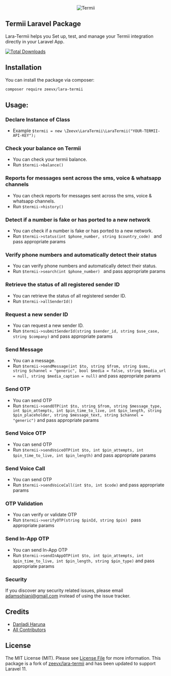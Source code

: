 <p align="center">
    <img title="Termii" src="https://termii.com/assets/images/logo.png"/>
</p>

## Termii Laravel Package
Lara-Termii helps you Set up, test, and manage your Termii integration directly in your Laravel App.

[![Total Downloads](https://img.shields.io/packagist/dt/zeevx/lara-termii.svg?style=flat-square)](https://packagist.org/packages/zeevx/lara-termii)


## Installation

You can install the package via composer:

```bash
composer require zeevx/lara-termii
```


## Usage:

### Declare Instance of Class
- Example `$termii = new \Zeevx\LaraTermii\LaraTermii("YOUR-TERMII-API-KEY");`

###  Check your balance on Termii
- You can check your termii balance.
- Run `$termii->balance()`

### Reports for messages sent across the sms, voice & whatsapp channels
- You can check reports for messages sent across the sms, voice & whatsapp channels.
- Run `$termii->history()`

### Detect if a number is fake or has ported to a new network
- You can check if a number is fake or has ported to a new network.
- Run `$termii->status(int $phone_number, string $country_code) ` and pass appropriate params

### Verify phone numbers and automatically detect their status
- You can verify phone numbers and automatically detect their status.
- Run `$termii->search(int $phone_number) ` and pass appropriate params

### Retrieve the status of all registered sender ID
- You can retrieve the status of all registered sender ID.
- Run `$termii->allSenderId()`

### Request a new sender ID
- You can request a new sender ID.
- Run `$termii->submitSenderId(string $sender_id, string $use_case, string $company)` and pass appropriate params

### Send Message
- You can a message.
- Run `$termii->sendMessage(int $to, string $from, string $sms, string $channel = "generic", bool $media = false, string $media_url = null, string $media_caption = null)` and pass appropriate params

### Send OTP
- You can send OTP
- Run `$termii->sendOTP(int $to, string $from, string $message_type, int $pin_attempts, int $pin_time_to_live, int $pin_length, string $pin_placeholder, string $message_text, string $channel = "generic")` and pass appropriate params

### Send Voice OTP
- You can send OTP
- Run `$termii->sendVoiceOTP(int $to, int $pin_attempts, int $pin_time_to_live, int $pin_length)` and pass appropriate params

### Send Voice Call
- You can send OTP
- Run `$termii->sendVoiceCall(int $to, int $code)` and pass appropriate params

### OTP Validation
- You can verify or validate OTP
- Run `$termii->verifyOTP(string $pinId, string $pin) ` pass appropriate params

### Send In-App OTP
- You can send In-App OTP
- Run `$termii->sendInAppOTP(int $to, int $pin_attempts, int $pin_time_to_live, int $pin_length, string $pin_type)` and pass appropriate params


### Security

If you discover any security related issues, please email adamsohiani@gmail.com instead of using the issue tracker.

## Credits

-   [Danladi Haruna](https://github.com/dharuna)
-   [All Contributors](../../contributors)

## License

The MIT License (MIT). Please see [License File](LICENSE.md) for more information.
This package is a fork of [zeevx/lara-termii](https://github.com/zeevx/lara-termii) and has been updated to support Laravel 11.
